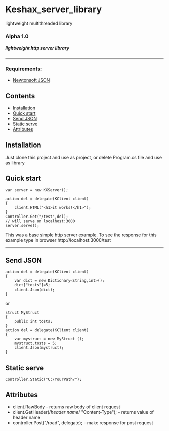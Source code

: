 # Keshax_server_library
lightweight multithreaded library

### Alpha 1.0

##### lightweight http server library

----

### Requirements:
* [Newtonsoft JSON](https://github.com/JamesNK/Newtonsoft.Json)


## Contents

- [Installation](#installation)
- [Quick start](#quick-start)
- [Send JSON](#Send-JSON)
- [Static serve](#static-serve)
- [Attributes](#Attributes)


## Installation
Just clone this project and use as project, or delete Program.cs file and use as library


## Quick start
    var server = new KXServer();
    
    action del = delegate(KClient client)
    {
        client.HTML("<h1>it works!</h1>");
    }
    Controller.Get("/test",del);
    // will serve on localhost:3000
    server.serve();

This was a base simple http server example.
To see the response for this example type in browser http://localhost:3000/test

----

## Send JSON
    action del = delegate(KClient client)
    {
        var dict = new Dictionary<string,int>();
        dict["tosts"]=5;
        client.Json(dict);
    }
or

    struct MyStruct
    {
        public int tosts;
    }
    action del = delegate(KClient client)
    {
        var mystruct = new MyStruct ();
        mystruct.tosts = 5;
        client.Json(mystruct);
    }


## Static serve
    Controller.Static("C:/YourPath/");



## Attributes
* client.RawBody -
returns raw body of client request
* client.GetHeader(/*header name*/ "Content-Type"); - returns value of header name
* controller.Post("/road", delegate); - make response for post request

 



